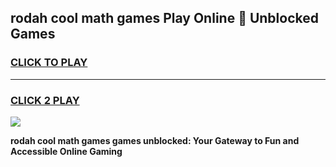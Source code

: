 
## rodah cool math games Play Online 👋 Unblocked Games
<h3>
<a href="https://news.freeplayer.one?title=rodah_cool_math_games&ref=17CMG">CLICK TO PLAY</a></h3>
<hr>

<h3>
<a href="https://news.freeplayer.one?title=rodah_cool_math_games&ref=17CMG">CLICK 2 PLAY</a>
  
</h3>

<a href="https://news.freeplayer.one?title=rodah_cool_math_games&ref=17CMG/"><img src="https://clearcache.store/games.png"></a>


**rodah cool math games games unblocked: Your Gateway to Fun and Accessible Online Gaming**
